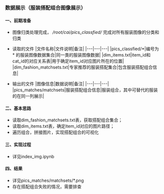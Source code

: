 ### 数据展示（服装搭配组合图像展示）
#### 一、前期准备
* 图像归类处理完成， _/root/cai/pics_classfied/_ 完成对所有服装图像的分类和归类

* 读取的文件
|文件名称|文件说明|备注|
|---|---|---|
|pics_classfied/*|编号为 * 的服装图像数据集合|同一类的服装图像数据|
|dim_items.txt|item_id和cat_id的对应关系表|用于确定item_id对应图片所在的位置|
|dim_fashion_matchsets.txt|专家推荐的服装搭配集合|包含服装搭配组合信息|

* 输出的文件
|图像信息|数据说明|备注|
|---|---|---|
|pics_matches/matchsets|服装搭配组合信息|服装组合，其中可替代的服装的在同一列展示|

#### 二、基本思路
* 读取dim_fashion_matchsets.txt表，获取搭配组合集合；
* 读取dim_items.txt表，确定item_id对应的图片路径；
* 遍历组合，拼接图片，实现搭配组合的可视化

#### 三、实现过程
* 详见index_img.ipynb

#### 四、结果
* 详见pics_matches/matchsets/*.png
* 存在搭配组合失败的情况，需要排查
